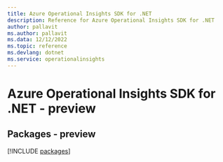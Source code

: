 ```yaml
---
title: Azure Operational Insights SDK for .NET
description: Reference for Azure Operational Insights SDK for .NET
author: pallavit
ms.author: pallavit
ms.data: 12/12/2022
ms.topic: reference
ms.devlang: dotnet
ms.service: operationalinsights
---
```

# Azure Operational Insights SDK for .NET - preview
## Packages - preview
[!INCLUDE [packages](operational-insights-index.md)]
